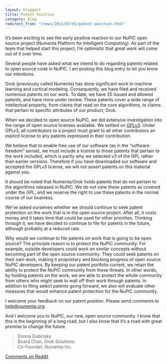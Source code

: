 ```yaml
---
layout: blogpost
title: Patent Position
category: blog
redirect_from: "/news/2013/07/01/patent-position.html"
---
```


It’s been exciting to see the early positive reaction to our NuPIC open source project (Numenta Platform for Intelligent Computing).  As part of the team that helped start this project, I’m optimistic that great work will come out of it over time.

Several people have asked what we intend to do regarding patents related to open source code in NuPIC.  I am posting this blog entry to let you know our intentions.

Grok (previously called Numenta) has done significant work in machine learning and cortical modeling.  Consequently, we have filed and received numerous patents on our work.  To date, we have 25 issued and allowed patents, and have more under review.  These patents cover a wide range of intellectual property, from claims that read on the core algorithms, to claims that pertain to specific attributes of our product, Grok.

When we decided to open source NuPIC, we did extensive investigation into the range of open source licenses available.  We settled on [GPLv3](http://opensource.org/licenses/GPL-3.0). Under GPLv3, all contributors to a project must grant to all other contributors an explicit license to any patents expressed in their contribution.  

We believe that to enable free use of our software (as in the “software freedom” sense), we must include a license to those patents that pertain to the work included, which is partly why we selected v3 of the GPL rather than earlier versions.  Therefore if you have downloaded our software and accepted the GPLv3 license, we will not assert patents on this material against you.

It should be noted that Numenta/Grok holds patents that do not pertain to the algorithms released in NuPIC.  We do not view these patents as covered under the GPL, and we reserve the right to use these patents in the normal course of our business.

We’ve asked ourselves whether we should continue to seek patent protection on the work that is in the open source project.  After all, it costs money and it takes time that could be used for other priorities.  Thinking through it, we have decided to continue to file for patents in the future, although probably at a reduced rate.  

Why would we continue to file patents on work that is going to be open source?  The principle reason is to protect the NuPIC community.  For example, outside developers could work on similar concepts without becoming part of the open source community.  They could seek patents on their own work, making it proprietary and blocking progress of open source NuPIC developers.  By keeping our patent portfolio current, we retain the ability to protect the NuPIC community from these threats.  In other words, by holding patents on the work, we are able to protect the whole community from others who might seek to wall off their work through patents. In addition to filing select patents going forward, we also will evaluate other measures that would enhance patent protection for the NuPIC community.

I welcome your feedback on our patent position.  Please send comments to <help@numenta.org>.

And I welcome you to NuPIC, our new, open source community.  I know that this is the beginning of a long road, but I also know that it’s a road with great promise to change the future.

> Donna Dubinsky<br/>
> Board Chair, Grok Solutions<br/>
> Co-Founder, Numenta Inc.

[Comments on Reddit](http://www.reddit.com/r/MachineLearning/comments/1hfo0k/nupic_patent_position/)
